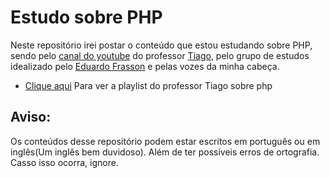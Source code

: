 # Estudo sobre PHP

Neste repositório irei postar o conteúdo que estou estudando sobre PHP, sendo pelo [canal do youtube](https://www.youtube.com/@prof.tiagotas) do professor [Tiago](https://github.com/tiagotas), pelo grupo de estudos idealizado 
pelo [Eduardo Frasson](https://github.com/edufrasson) e pelas vozes da minha cabeça. 

- [Clique aqui](https://www.youtube.com/watch?v=kk0VxU3dh5Q&list=PLHVpcBDJr5dn6xWb_a6ch_YJaRymKkwL4&pp=iAQB) Para ver a playlist do professor Tiago sobre php

## Aviso:
Os conteúdos desse repositório podem estar escritos em português ou em inglês(Um inglês bem duvidoso). Além de ter possíveis erros de ortografia. Casso isso ocorra, ignore.
